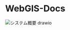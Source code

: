 # WebGIS-Docs

![システム概要 drawio](https://user-images.githubusercontent.com/35587841/206092819-64a5332d-2345-40f8-9127-dfadb81ae8c7.png)

